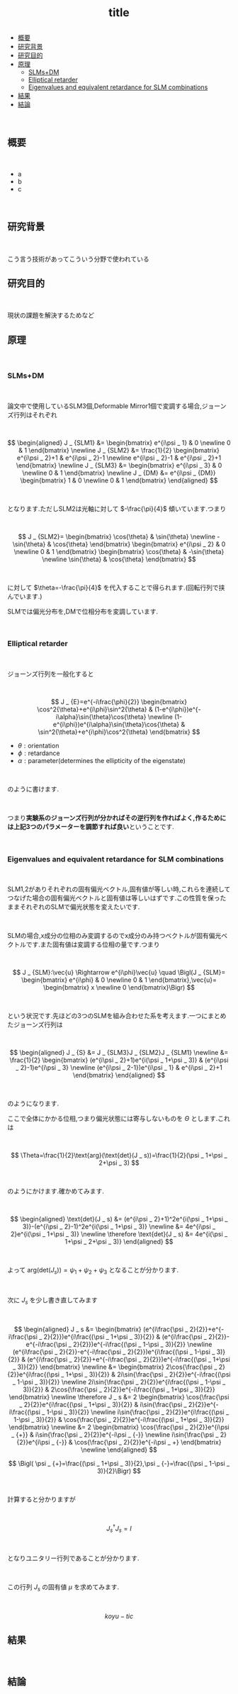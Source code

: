 <div style="text-align: center; font-size: 25px; font-weight: bold;">
title
</div>

</br>

- [概要](#概要)
- [研究背景](#研究背景)
- [研究目的](#研究目的)
- [原理](#原理)
  - [SLMs+DM](#slmsdm)
  - [Elliptical retarder](#elliptical-retarder)
  - [Eigenvalues and equivalent retardance for SLM combinations](#eigenvalues-and-equivalent-retardance-for-slm-combinations)
- [結果](#結果)
- [結論](#結論)


</br>

## 概要

</br>

- a
- b
- c

</br>

<div style="page-break-before: always;"></div>

## 研究背景

</br>

こう言う技術があってこういう分野で使われている

<div style="page-break-before: always;"></div>

## 研究目的

</br>

現状の課題を解決するためなど

<div style="page-break-before: always;"></div>

## 原理

</br>

### SLMs+DM

</br>

論文中で使用しているSLM3個,Deformable Mirror1個で変調する場合,ジョーンズ行列はそれぞれ

</br>

$$
\begin{aligned}
J _ {SLM1}
&=
\begin{bmatrix}
e^{i\psi _ 1} & 0 \newline
0 & 1
\end{bmatrix} \newline
J _ {SLM2}
&=
\frac{1}{2}
\begin{bmatrix}
e^{i\psi _ 2}+1 & e^{i\psi _ 2}-1 \newline
e^{i\psi _ 2}-1 & e^{i\psi _ 2}+1
\end{bmatrix} \newline
J _ {SLM3}
&=
\begin{bmatrix}
e^{i\psi _ 3} & 0 \newline
0 & 1
\end{bmatrix} \newline
J _ {DM}
&=
e^{i\psi _ {DM}}
\begin{bmatrix}
1 & 0 \newline
0 & 1
\end{bmatrix}
\end{aligned}
$$

</br>

となります.ただしSLM2は光軸に対して $-\frac{\pi}{4}$ 傾いています.つまり

</br>

$$
J _ {SLM2}=
\begin{bmatrix}
\cos{\theta} & \sin{\theta} \newline
-\sin{\theta} & \cos{\theta}
\end{bmatrix}
\begin{bmatrix}
e^{i\psi _ 2} & 0 \newline
0 & 1
\end{bmatrix}
\begin{bmatrix}
\cos{\theta} & -\sin{\theta} \newline
\sin{\theta} & \cos{\theta}
\end{bmatrix}
$$

</br>

に対して $\theta=-\frac{\pi}{4}$ を代入することで得られます.(回転行列で挟んでいます.)

SLMでは偏光分布を,DMで位相分布を変調しています.

</br>

### Elliptical retarder

</br>

ジョーンズ行列を一般化すると

</br>

$$
J _ {E}=e^{-i\frac{\phi}{2}}
\begin{bmatrix}
\cos^2{\theta}+e^{i\phi}\sin^2{\theta} & (1-e^{i\phi})e^{-i\alpha}\sin{\theta}\cos{\theta} \newline
(1-e^{i\phi})e^{i\alpha}\sin{\theta}\cos{\theta} & \sin^2{\theta}+e^{i\phi}\cos^2{\theta}
\end{bmatrix}
$$

- $\theta:\text{orientation}$
- $\phi:\text{retardance}$
- $\alpha:\text{parameter(determines the ellipticity of the eigenstate)}$

</br>

のように書けます.

</br>

つまり**実験系のジョーンズ行列が分かればその逆行列を作ればよく,作るためには上記3つのパラメーターを調節すれば良い**ということです.

</br>

### Eigenvalues and equivalent retardance for SLM combinations

</br>

SLM1,2がありそれぞれの固有偏光ベクトル,固有値が等しい時,これらを連続してつなげた場合の固有偏光ベクトルと固有値は等しいはずです.この性質を保ったままそれぞれのSLMで偏光状態を変えたいです.

</br>

SLMの場合,x成分の位相のみ変調するのでx成分のみ持つベクトルが固有偏光ベクトルです.また固有値は変調する位相の量です.つまり

</br>

$$
J _ {SLM}:\vec{u} \Rightarrow e^{i\phi}\vec{u} \quad \Bigl(J _ {SLM}=
\begin{bmatrix}
e^{i\phi} & 0 \newline
0 & 1
\end{bmatrix},\vec{u}=
\begin{bmatrix}
x \newline
0
\end{bmatrix}\Bigr)
$$

</br>

という状況です.先ほどの3つのSLMを組み合わせた系を考えます.一つにまとめたジョーンズ行列は

</br>

$$
\begin{aligned}
J _ {S}
&=
J _ {SLM3}J _ {SLM2}J _ {SLM1} \newline
&=
\frac{1}{2}
\begin{bmatrix}
(e^{i\psi _ 2}+1)e^{i(\psi _ 1+\psi _ 3)} & (e^{i\psi _ 2}-1)e^{i\psi _ 3} \newline
(e^{i\psi _ 2-1})e^{i\psi _ 1} & e^{i\psi _ 2}+1
\end{bmatrix}
\end{aligned}
$$

</br>

のようになります.

ここで全体にかかる位相,つまり偏光状態には寄与しないものを $\Theta$ とします.これは

</br>

$$
\Theta=\frac{1}{2}\text{arg}(\text{det}(J _ s))=\frac{1}{2}(\psi _ 1+\psi _ 2+\psi _ 3)
$$

</br>

のようにかけます.確かめてみます.

</br>

$$
\begin{aligned}
\text{det}(J _ s)
&=
(e^{i\psi _ 2}+1)^2e^{i(\psi _ 1+\psi _ 3)}-(e^{i\psi _ 2}-1)^2e^{i(\psi _ 1+\psi _ 3)} \newline
&=
4e^{i\psi _ 2}e^{i(\psi _ 1+\psi _ 3)} \newline
\therefore \text{det}(J _ s)
&=
4e^{i(\psi _ 1+\psi _ 2+\psi _ 3)}
\end{aligned}
$$

</br>

よって $\text{arg}(\text{det}(J _ s))=\psi _ 1+\psi _ 2+\psi _ 3$ となることが分かります.

</br>

次に $J _ s$ を少し書き直してみます

</br>

$$
\begin{aligned}
J _ s
&=
\begin{bmatrix}
(e^{i\frac{\psi _ 2}{2}}+e^{-i\frac{\psi _ 2}{2}})e^{i\frac{(\psi _ 1+\psi _ 3)}{2}} & (e^{i\frac{\psi _ 2}{2}}-e^{-i\frac{\psi _ 2}{2}})e^{-i\frac{(\psi _ 1-\psi _ 3)}{2}} \newline
(e^{i\frac{\psi _ 2}{2}}-e^{-i\frac{\psi _ 2}{2}})e^{i\frac{(\psi _ 1-\psi _ 3)}{2}} & (e^{i\frac{\psi _ 2}{2}}+e^{-i\frac{\psi _ 2}{2}})e^{-i\frac{(\psi _ 1+\psi _ 3)}{2}}
\end{bmatrix} \newline
&=
\begin{bmatrix}
2\cos{\frac{\psi _ 2}{2}}e^{i\frac{(\psi _ 1+\psi _ 3)}{2}} & 2i\sin{\frac{\psi _ 2}{2}}e^{-i\frac{(\psi _ 1-\psi _ 3)}{2}} \newline
2i\sin{\frac{\psi _ 2}{2}}e^{i\frac{(\psi _ 1-\psi _ 3)}{2}} & 2\cos{\frac{\psi _ 2}{2}}e^{-i\frac{(\psi _ 1+\psi _ 3)}{2}}
\end{bmatrix} \newline
\therefore J _ s
&=
2
\begin{bmatrix}
\cos{\frac{\psi _ 2}{2}}e^{i\frac{(\psi _ 1+\psi _ 3)}{2}} & i\sin{\frac{\psi _ 2}{2}}e^{-i\frac{(\psi _ 1-\psi _ 3)}{2}} \newline
i\sin{\frac{\psi _ 2}{2}}e^{i\frac{(\psi _ 1-\psi _ 3)}{2}} & \cos{\frac{\psi _ 2}{2}}e^{-i\frac{(\psi _ 1+\psi _ 3)}{2}}
\end{bmatrix} \newline
&=
2
\begin{bmatrix}
\cos{\frac{\psi _ 2}{2}}e^{i\psi _ {+}} & i\sin{\frac{\psi _ 2}{2}}e^{-i\psi _ {-}} \newline
i\sin{\frac{\psi _ 2}{2}}e^{i\psi _ {-}} & \cos{\frac{\psi _ 2}{2}}e^{-i\psi _ +}
\end{bmatrix} \newline
\end{aligned}
$$

$$
\Bigl(
\psi _ {+}=\frac{(\psi _ 1+\psi _ 3)}{2},\psi _ {-}=\frac{(\psi _ 1-\psi _ 3)}{2}\Bigr)
$$

</br>

計算すると分かりますが

</br>

$$
J _ s^{\dagger}J _ s=I
$$

</br>

となりユニタリー行列であることが分かります.

</br>

この行列 $J _ s$ の固有値 $\mu$ を求めてみます.

</br>

$$
koyu-ti c    
$$

<div style="page-break-before: always;"></div>

## 結果

</br>

<div style="page-break-before: always;"></div>

## 結論

</br>

<div style="page-break-before: always;"></div>